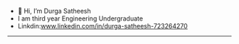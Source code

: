 - 👋 Hi, I’m Durga Satheesh
- I am third year Engineering Undergraduate
- Linkdin:www.linkedin.com/in/durga-satheesh-723264270

---


